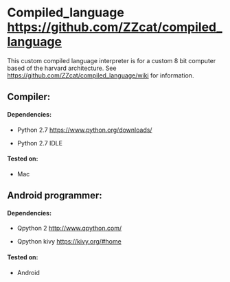 # Compiled_language  https://github.com/ZZcat/compiled_language
This custom compiled language interpreter is for a custom 8 bit computer based of the harvard architecture.  See https://github.com/ZZcat/compiled_language/wiki for information.

## Compiler:

#### Dependencies:

   + Python 2.7 https://www.python.org/downloads/
   
   + Python 2.7 IDLE
   
#### Tested on: 

   + Mac

## Android programmer:

#### Dependencies:

   + Qpython 2 http://www.qpython.com/
   
   + Qpython kivy https://kivy.org/#home
   
#### Tested on: 

   + Android
